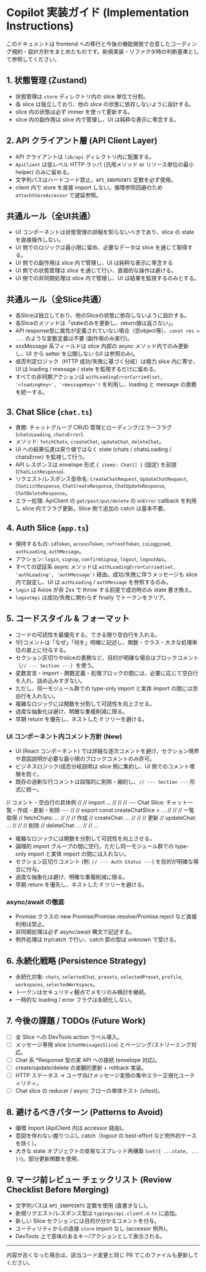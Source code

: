 # Copilot 実装ガイド (Implementation Instructions)

このドキュメントは frontend への移行と今後の機能開発で合意したコーディング規約・設計方針をまとめたものです。新規実装・リファクタ時の判断基準として参照してください。

## 1. 状態管理 (Zustand)

- 状態管理は `store` ディレクトリ内の slice 単位で分割。
- 各 slice は独立しており、他の slice の状態に依存しないように設計する。
- slice 内の状態は必ず immer を使って更新する。
- slice 内の副作用は slice 内で管理し、UI は純粋な表示に専念する。

## 2. API クライアント層 (API Client Layer)

- API クライアントは `lib/api` ディレクトリ内に配置する。
- `ApiClient` は低レベル HTTP ラッパ (汎用メソッド or リソース単位の最小 helper) のみに留める。
- 文字列パスはハードコード禁止。`API_ENDPOINTS` 定数を必ず使用。
- client 内で store を直接 import しない。循環参照回避のため `attachStoreAccessor` で遅延参照。

## 共通ルール（全UI共通）

- UI コンポーネントは状態管理の詳細を知らないべきであり、slice の state を直接操作しない。
- UI 側でのロジックは最小限に留め、必要なデータは slice を通じて取得する。
- UI 側での副作用は slice 内で管理し、UI は純粋な表示に専念する
- UI 側での状態管理は slice を通じて行い、直接的な操作は避ける。
- UI 側での非同期処理は slice 内で管理し、UI は結果を監視するのみとする。

## 共通ルール（全Slice共通）

- 各Sliceは独立しており、他のSliceの状態に依存しないように設計する。
- 各Sliceのメソッドは「stateのみを更新し、return値は返さない」。
- API response型に属性が定義されていない場合（空object等）、`const res = ...` のような変数定義は不要 (副作用のみ実行)。
- xxxMessage 系フィールドは slice 内部の async メソッド内でのみ更新し、UI から setter を公開しない (UI は参照のみ)。
- 成否判定ロジック（HTTP 成功/失敗に基づく分岐）は極力 slice 内に寄せ、UI は loading / message / state を監視するだけに留める。
- すべての非同期アクションは `withLoadingErrorCurried(set, '<loadingKey>', '<messageKey>')` を利用し、loading と message の責務を統一する。

## 3. Chat Slice (`chat.ts`)

- 責務: チャットグループ CRUD 管理とローディング/エラーフラグ (`chatsLoading`, `chatsError`).
- メソッド: `fetchChats`, `createChat`, `updateChat`, `deleteChat`。
- UI への結果伝達は戻り値ではなく state (chats / chatsLoading / chatsError) を監視して行う。
- API レスポンスは envelope 形式 `{ items: Chat[] }` (固定) を前提 (`ChatListResponse`).
- リクエスト/レスポンス型命名: `CreateChatRequest`, `UpdateChatRequest`, `ChatListResponse`, `ChatCreateResponse`, `ChatUpdateResponse`, `ChatDeleteResponse`。
- エラー処理: ApiClient の `get/post/put/delete` の `onError` callback を利用し slice 内でフラグ更新。Slice 側で追加の catch は基本不要。

## 4. Auth Slice (`app.ts`)

- 保持するもの: `idToken`, `accessToken`, `refreshToken`, `isLoggined`, `authLoading`, `authMessage`。
- アクション: `login`, `signup`, `confirmSignup`, `logout`, `logoutApi`。
- すべての認証系 async メソッドは `withLoadingErrorCurried(set, 'authLoading', 'authMessage')` 経由。成功/失敗に伴うメッセージも slice 内で設定し、UI は `authLoading` / `authMessage` を参照するのみ。
- `login` は Axios が非 2xx で throw する前提で成功時のみ state 書き換え。
- `logoutApi` は成功/失敗に関わらず finally でトークンをクリア。

## 5. コードスタイル & フォーマット

- コードの可読性を最優先する。できる限り空白行を入れる。
- 1行コメントは「なぜ」「何を」明確に記述し、関数・クラス・大きな処理単位の直上に付与する。
- セクション区切りやsliceの責務など、目的が明確な場合はブロックコメント（`// --- Section ---`）を使う。
- 変数宣言・import・関数定義・処理ブロックの間には、必要に応じて空白行を入れ、詰め込みすぎない。
- ただし、同一モジュール群での type-only import と実体 import の間には空白行を入れない。
- 複雑なロジックには関数を分割して可読性を向上させる。
- 過度な抽象化は避け、明確な重複削減に限る。
- 早期 return を優先し、ネストした if ツリーを避ける。

### UI コンポーネント内コメント方針 (New)

- UI (React コンポーネント) では詳細な逐次コメントを避け、セクション境界や意図説明が必要な最小限のブロックコメントのみ許可。
- ビジネスロジック/成否分岐説明は slice 側に集約し、UI 側でのコメント増殖を防ぐ。
- 既存の過剰な行コメントは段階的に削除・縮約し、`// --- Section ---` 形式に統一。

// コメント・空白行の具体例
//
// import ...
//
// // --- Chat Slice: チャット一覧・作成・更新・削除 ---
//
// export const createChatSlice = ...
//
// // 一覧取得
// fetchChats: ...
//
// // 作成
// createChat: ...
//
// // 更新
// updateChat: ...
//
// // 削除
// deleteChat: ...
//
// ...

- 複雑なロジックには関数を分割して可読性を向上させる。
- 論理的 import グループの間に空行。ただし同一モジュール群での type-only import と実体 import の間には入れない。
- セクション区切りコメント (例: `// --- Auth Status ---`) を目的が明確な場合に付与。
- 過度な抽象化は避け、明確な重複削減に限る。
- 早期 return を優先し、ネストした if ツリーを避ける。

### async/await の徹底

- Promise クラスの new Promise/Promise.resolve/Promise.reject など直接利用は禁止。
- 非同期処理は必ず async/await 構文で記述する。
- 例外処理は try/catch で行い、catch 節の型は unknown で受ける。

## 6. 永続化戦略 (Persistence Strategy)

- 永続化対象: `chats`, `selectedChat`, `presets`, `selectedPreset`, `profile`, `workspaces`, `selectedWorkspace`。
- トークンはセキュリティ観点でメモリのみ検討を継続。
- 一時的な loading / error フラグは永続化しない。

## 7. 今後の課題 / TODOs (Future Work)

- [ ] 全 Slice への DevTools action ラベル導入。
- [ ] メッセージ専用 slice (`chatMessagesSlice`) とページング/ストリーミング対応。
- [ ] Chat 系 \*Response 型の実 API への接続 (envelope 対応)。
- [ ] create/update/delete の楽観的更新 + rollback 実装。
- [ ] HTTP ステータス → ユーザ向けメッセージ変換の集中エラー正規化ユーティリティ。
- [ ] Chat slice の reducer / async フローの単体テスト (vitest)。

## 8. 避けるべきパターン (Patterns to Avoid)

- 循環 import (ApiClient 内は accessor 経由)。
- 意図を伴わない握りつぶし catch（logout の best-effort など例外的ケースを除く）。
- 大きな state オブジェクトの安易なスプレッド再構築 (`set({ ...state, ... })`)。部分更新関数を使用。

## 9. マージ前レビュー チェックリスト (Review Checklist Before Merging)

- 文字列パスは `API_ENDPOINTS` 定数を使用 (直書きなし)。
- 新規リクエスト/レスポンス型は `typings/api-client.d.ts` に追加。
- 新しい Slice セクションには目的が分かるコメントを付与。
- ユーティリティからの直接 `store` import なし (accessor 例外)。
- DevTools 上で意味のあるキー/アクションとして表示される。

---

内容が古くなった場合は、該当コード変更と同じ PR でこのファイルも更新してください。
